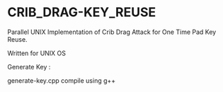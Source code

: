 # CRIB_DRAG-KEY_REUSE
Parallel UNIX Implementation of Crib Drag Attack for One Time Pad Key Reuse.

Written for UNIX OS 


Generate Key :

generate-key.cpp
compile using g++ 

